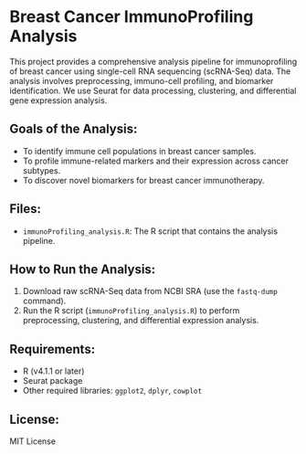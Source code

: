 # Breast Cancer ImmunoProfiling Analysis

This project provides a comprehensive analysis pipeline for immunoprofiling of breast cancer using single-cell RNA sequencing (scRNA-Seq) data. The analysis involves preprocessing, immuno-cell profiling, and biomarker identification. We use Seurat for data processing, clustering, and differential gene expression analysis.

## Goals of the Analysis:
- To identify immune cell populations in breast cancer samples.
- To profile immune-related markers and their expression across cancer subtypes.
- To discover novel biomarkers for breast cancer immunotherapy.

## Files:
- `immunoProfiling_analysis.R`: The R script that contains the analysis pipeline.

## How to Run the Analysis:
1. Download raw scRNA-Seq data from NCBI SRA (use the `fastq-dump` command).
2. Run the R script (`immunoProfiling_analysis.R`) to perform preprocessing, clustering, and differential expression analysis.

## Requirements:
- R (v4.1.1 or later)
- Seurat package
- Other required libraries: `ggplot2`, `dplyr`, `cowplot`

## License:
MIT License
